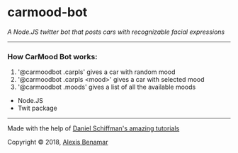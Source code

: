 # carmood-bot

_A Node.JS twitter bot that posts cars with recognizable facial expressions_

---
### How CarMood Bot works:
1. '@carmoodbot .carpls' gives a car with random mood
2. '@carmoodbot .carpls \<mood\>' gives a car with selected mood
3. '@carmoodbot .moods' gives a list of all the available moods

* Node.JS
* Twit package
---

 Made with the help of [Daniel Schiffman's amazing tutorials](https://www.youtube.com/playlist?list=PLRqwX-V7Uu6atTSxoRiVnSuOn6JHnq2yV)

Copyright © 2018, [Alexis Benamar](https://alexis-benamar.github.io)

